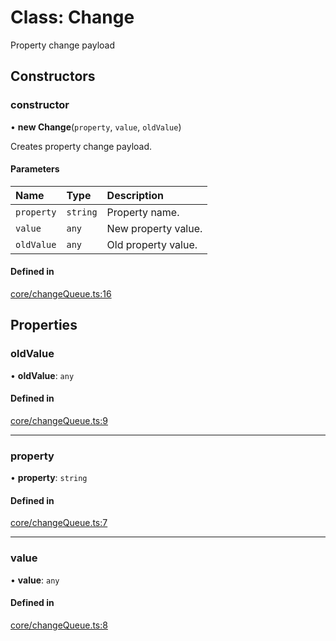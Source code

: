 # Class: Change

Property change payload

## Constructors

### constructor

• **new Change**(`property`, `value`, `oldValue`)

Creates property change payload.

#### Parameters

| Name | Type | Description |
| :------ | :------ | :------ |
| `property` | `string` | Property name. |
| `value` | `any` | New property value. |
| `oldValue` | `any` | Old property value. |

#### Defined in

[core/changeQueue.ts:16](https://github.com/io-gui/iogui/blob/tsc/src/core/changeQueue.ts#L16)

## Properties

### oldValue

• **oldValue**: `any`

#### Defined in

[core/changeQueue.ts:9](https://github.com/io-gui/iogui/blob/tsc/src/core/changeQueue.ts#L9)

___

### property

• **property**: `string`

#### Defined in

[core/changeQueue.ts:7](https://github.com/io-gui/iogui/blob/tsc/src/core/changeQueue.ts#L7)

___

### value

• **value**: `any`

#### Defined in

[core/changeQueue.ts:8](https://github.com/io-gui/iogui/blob/tsc/src/core/changeQueue.ts#L8)
